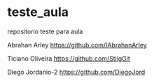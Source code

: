 # teste_aula
repositorio teste para aula 

Abrahan Arley
https://github.com/IAbrahanArley

Ticiano Oliveira
https://github.com/StiigGit

Diego Jordanio-2
https://github.com/DiegoJord